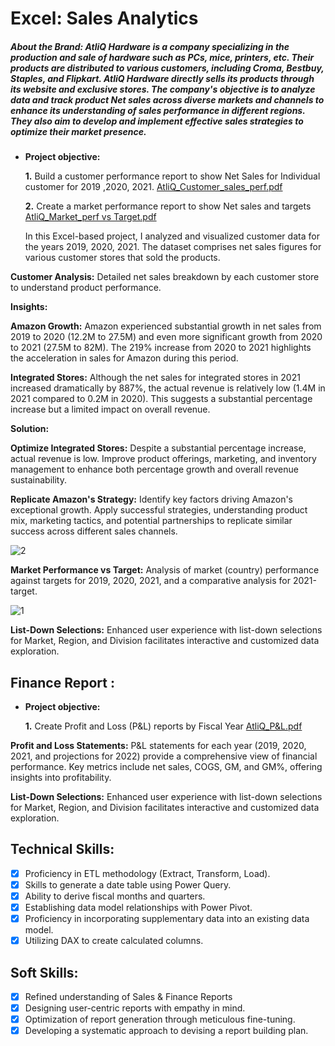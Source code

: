 # Excel: Sales Analytics

##### About the Brand: AtliQ Hardware is a company specializing in the production and sale of hardware such as PCs, mice, printers, etc. Their products are distributed to various customers, including Croma, Bestbuy, Staples, and Flipkart. AtliQ Hardware directly sells its products through its website and exclusive stores. The company's objective is to analyze data and track product Net sales across diverse markets and channels to enhance its understanding of sales performance in different regions. They also aim to develop and implement effective sales strategies to optimize their market presence.



- **Project objective:** 

    **1.** Build a customer performance report to show Net Sales for Individual customer for 2019 ,2020, 2021. [AtliQ_Customer_sales_perf.pdf](https://github.com/Shimoniarora/Excel-Sales-Analytics/files/14191778/AtliQ_Customer_sales_perf.pdf)


    **2.** Create a market performance report to show Net sales and targets [AtliQ_Market_perf vs Target.pdf](https://github.com/Shimoniarora/Excel-Sales-Analytics/files/14191791/AtliQ_Market_perf.vs.Target.pdf)
  

  In this Excel-based project, I analyzed and visualized customer data for the years 2019, 2020, 2021. The dataset comprises net sales figures for various customer stores that sold the products.
  
**Customer Analysis:**
Detailed net sales breakdown by each customer store to understand product performance.

**Insights:**

**Amazon Growth:** Amazon experienced substantial growth in net sales from 2019 to 2020 (12.2M to 27.5M) and even more significant growth from 2020 to 2021 (27.5M to 82M). The 219% increase from 2020 to 2021 highlights the acceleration in sales for Amazon during this period.

**Integrated Stores:** Although the net sales for integrated stores in 2021 increased dramatically by 887%, the actual revenue is relatively low (1.4M in 2021 compared to 0.2M in 2020). This suggests a substantial percentage increase but a limited impact on overall revenue.


**Solution:**

**Optimize Integrated Stores:** Despite a substantial percentage increase, actual revenue is low. Improve product offerings, marketing, and inventory management to enhance both percentage growth and overall revenue sustainability.

**Replicate Amazon's Strategy:** Identify key factors driving Amazon's exceptional growth. Apply successful strategies, understanding product mix, marketing tactics, and potential partnerships to replicate similar success across different sales channels.

![2](https://github.com/Shimoniarora/Excel-Sales-Analytics/assets/158834865/b63a0664-a880-4db5-a41c-ead99035d079)

**Market Performance vs Target:**
Analysis of market (country) performance against targets for 2019, 2020, 2021, and a comparative analysis for 2021-target.

![1](https://github.com/Shimoniarora/Excel-Sales-Analytics/assets/158834865/3712d77d-830d-4606-8170-f909bad2f91c)

**List-Down Selections:**
Enhanced user experience with list-down selections for Market, Region, and Division facilitates interactive and customized data exploration.


## Finance Report :

- **Project objective:** 

    **1.** Create Profit and Loss (P&L) reports by Fiscal Year [AtliQ_P&L.pdf](https://github.com/Shimoniarora/Excel-Sales-Analytics/files/14191799/AtliQ_P.L.pdf)

**Profit and Loss Statements:**
P&L statements for each year (2019, 2020, 2021, and projections for 2022) provide a comprehensive view of financial performance.
Key metrics include net sales, COGS, GM, and GM%, offering insights into profitability.

**List-Down Selections:**
Enhanced user experience with list-down selections for Market, Region, and Division facilitates interactive and customized data exploration.


## Technical Skills:
- [x]	Proficiency in ETL methodology (Extract, Transform, Load).
- [x]	Skills to generate a date table using Power Query.
- [x]	Ability to derive fiscal months and quarters.
- [x]	Establishing data model relationships with Power Pivot.
- [x]	Proficiency in incorporating supplementary data into an existing data model.
- [x]	Utilizing DAX to create calculated columns.

## Soft Skills:
- [x]	Refined understanding of Sales & Finance Reports
- [x]	Designing user-centric reports with empathy in mind.
- [x]	Optimization of report generation through meticulous fine-tuning.
- [x]	Developing a systematic approach to devising a report building plan.
